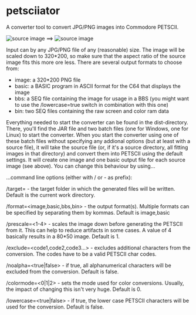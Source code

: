 # petsciiator
A converter tool to convert JPG/PNG images into Commodore PETSCII.

![source image](https://github.com/EgonOlsen71/petsciiator/blob/master/examples/ninja.png)  ==>  ![source image](https://github.com/EgonOlsen71/petsciiator/blob/master/examples/petscii/ninja_petscii.png)


Input can by any JPG/PNG file of any (reasonable) size. The image will be scaled down to 320*200, so make sure that the aspect ratio of the source image fits this more ore less.
There are several output formats to choose from:

* image: a 320*200 PNG file
* basic: a BASIC program in ASCII format for the C64 that displays the image
* bbs: a SEQ file containing the image for usage in a BBS (you might want to use the /lowercase=true switch in combination with this one)
* bin: two SEQ files containing the raw screen and color ram data

Everything needed to start the converter can be found in the dist-directory. There, you'll find the JAR file and two batch files (one for Windows, one for Linux) to start the converter.
When you start the converter using one of these batch files without specifying any addional options (but at least with a source file), it will take the source file (or, if it's a source directory, all fitting images in that directory) and convert them into PETSCII using the default settings. It will create one image and one basic output file for each source image (see above). You can change this behaviour by using...

...command line options (either with / or - as prefix):

/target=<target folder> - the target folder in which the generated files will be written. Default is the current work directory.

/format=<image,basic,bbs,bin> - the output format(s). Multiple formats can be specified by separating them by kommas. Default is image,basic

/prescale=<1-4> - scales the image down before generating the PETSCII from it. This can help to reduce artifacts in some cases. A value of 4 basically results in a 80*50 image. Default is 1.

/exclude=<code1,code2,code3...> - excludes additional characters from the conversion. The codes have to be a valid PETSCII char codes.

/noalpha=<true|false> - if true, all alphanumerical characters will be excluded from the conversion. Default is false.

/colormode=<0|1|2> - sets the mode used for color conversions. Usually, the impact of changing this isn't very huge. Default is 0.

/lowercase=<true|false> - if true, the lower case PETSCII characters will be used for the conversion. Default is false.



